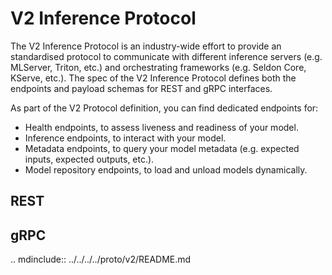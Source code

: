 # V2 Inference Protocol

The V2 Inference Protocol is an industry-wide effort to provide an standardised
protocol to communicate with different inference servers (e.g. MLServer,
Triton, etc.) and orchestrating frameworks (e.g. Seldon Core, KServe, etc.).
The spec of the V2 Inference Protocol defines both the endpoints and payload
schemas for REST and gRPC interfaces.

As part of the V2 Protocol definition, you can find dedicated endpoints for:

- Health endpoints, to assess liveness and readiness of your model.
- Inference endpoints, to interact with your model.
- Metadata endpoints, to query your model metadata (e.g. expected inputs, expected
  outputs, etc.).
- Model repository endpoints, to load and unload models dynamically.


## REST

<div id="swagger-ui-rest"></div>
<script>
const HideHeaderPlugin = () => ({
   wrapComponents: {
      info: (Original, system) => (props) => null
   }
})

window.onload = function () {
   SwaggerUIBundle({
      url: "../../_static/openapi/v2/dataplane.yaml",
      dom_id: "#swagger-ui-rest",
      presets: [SwaggerUIBundle.presets.apis],
      plugins: [HideHeaderPlugin],
      docExpansion: "none",
      tryItOutEnabled: false
   });
};
</script>

## gRPC

.. mdinclude:: ../../../../proto/v2/README.md


